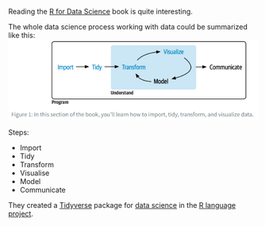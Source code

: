 Reading the [R for Data Science](../R%20for%20Data%20Science.md) book is quite interesting.

The whole data science process working with data could be summarized like this:
![Pasted image 20240310224342](../_attachments/Pasted%20image%2020240310224342.png)

Steps:
- Import
- Tidy
- Transform
- Visualise
- Model
- Communicate

They created a [Tidyverse](../Tidyverse.md) package for [data science](../data%20science.md) in the [R language project](../R%20language%20project.md).

